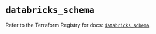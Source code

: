 # `databricks_schema`

Refer to the Terraform Registry for docs: [`databricks_schema`](https://registry.terraform.io/providers/databricks/databricks/1.70.0/docs/resources/schema).
